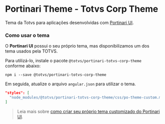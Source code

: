 # Portinari Theme - Totvs Corp Theme

Tema da Totvs para aplicações desenvolvidas com [Portinari UI](http://portinari.io).

### Como usar o tema

O **Portinari UI** possui o seu próprio tema, mas disponibilizamos um dos tema usados pela TOTVS.

Para utilizá-lo, instale o pacote `@totvs/portinari-totvs-corp-theme` conforme abaixo:

```
npm i --save @totvs/portinari-totvs-corp-theme
```

Em seguida, atualize o arquivo `angular.json` para utilizar o tema.

```json
"styles": [
  "node_modules/@totvs/portinari-totvs-corp-theme/css/po-theme-custom.min.css"
]
```

> Leia mais sobre [como criar seu próprio tema customizado do Portinari UI][create-theme-customization].

[create-theme-customization]: https://portinari.io/guides/create-theme-customization
